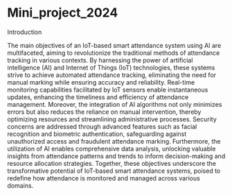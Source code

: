 # Mini_project_2024

Introduction 

The main objectives of an IoT-based smart attendance system using AI are multifaceted, aiming to revolutionize the traditional methods of attendance tracking in various contexts. By harnessing the power of artificial intelligence (AI) and Internet of Things (IoT) technologies, these systems strive to achieve automated attendance tracking, eliminating the need for manual marking while ensuring accuracy and reliability. Real-time monitoring capabilities facilitated by IoT sensors enable instantaneous updates, enhancing the timeliness and efficiency of attendance management. Moreover, the integration of AI algorithms not only minimizes errors but also reduces the reliance on manual intervention, thereby optimizing resources and streamlining administrative processes. Security concerns are addressed through advanced features such as facial recognition and biometric authentication, safeguarding against unauthorized access and fraudulent attendance marking. Furthermore, the utilization of AI enables comprehensive data analysis, unlocking valuable insights from attendance patterns and trends to inform decision-making and resource allocation strategies. Together, these objectives underscore the transformative potential of IoT-based smart attendance systems, poised to redefine how attendance is monitored and managed across various domains.

